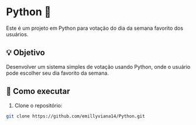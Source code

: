 # Python 🐍

Este é um projeto em Python para votação do dia da semana favorito dos usuários.

## 💡 Objetivo

Desenvolver um sistema simples de votação usando Python, onde o usuário pode escolher seu dia favorito da semana.

## 🚀 Como executar

1. Clone o repositório:
```bash
git clone https://github.com/emillyviana14/Python.git

